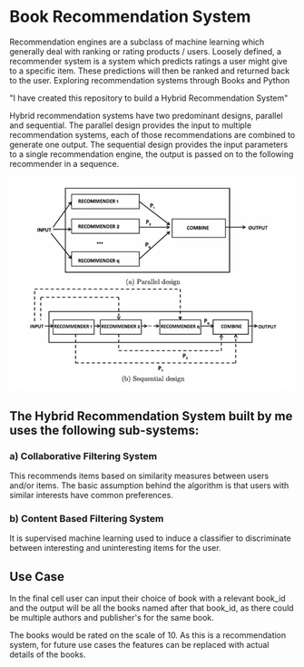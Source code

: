 # Book Recommendation System

Recommendation engines are a subclass of machine learning which generally deal with ranking or rating products / users. Loosely defined, a recommender system is a system which predicts ratings a user might give to a specific item. These predictions will then be ranked and returned back to the user.
Exploring recommendation systems through Books and Python

"I have created this repository to build a Hybrid Recommendation System"

Hybrid recommendation systems have two predominant designs, parallel and sequential. The parallel design provides the input to multiple recommendation systems, each of those recommendations are combined to generate one output. The sequential design provides the input parameters to a single recommendation engine, the output is passed on to the following recommender in a sequence. 

<div align = centre>

![Alt text](./assets/image.png)

</div>


## The Hybrid Recommendation System built by me uses the following sub-systems:

### a) Collaborative Filtering System <br>
This recommends items based on similarity measures between users and/or items. The basic assumption behind the algorithm is that users with similar interests have common preferences.

### b) Content Based Filtering System <br>
It is supervised machine learning used to induce a classifier to discriminate between interesting and uninteresting items for the user.


## Use Case

In the final cell user can input their choice of book with a relevant book_id and the output will be all the books named after that book_id, as there could be multiple authors and publisher's for the same book.

The books would be rated on the scale of 10. As this is a recommendation system, for future use cases the features can be replaced with actual details of the books.